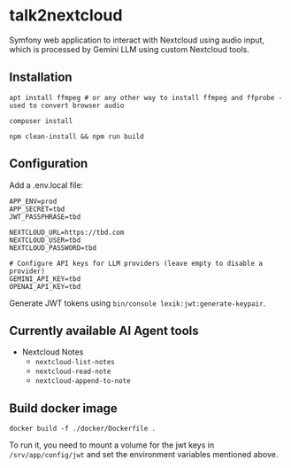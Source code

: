 # talk2nextcloud

Symfony web application to interact with Nextcloud using audio input, which is processed by Gemini LLM using 
custom Nextcloud tools.

## Installation

````shell
apt install ffmpeg # or any other way to install ffmpeg and ffprobe - used to convert browser audio

composer install

npm clean-install && npm run build
````

## Configuration

Add a .env.local file:

````dotenv
APP_ENV=prod
APP_SECRET=tbd
JWT_PASSPHRASE=tbd

NEXTCLOUD_URL=https://tbd.com
NEXTCLOUD_USER=tbd
NEXTCLOUD_PASSWORD=tbd

# Configure API keys for LLM providers (leave empty to disable a provider)
GEMINI_API_KEY=tbd
OPENAI_API_KEY=tbd
````

Generate JWT tokens using `bin/console lexik:jwt:generate-keypair`.

## Currently available AI Agent tools

- Nextcloud Notes
  - `nextcloud-list-notes`
  - `nextcloud-read-note`
  - `nextcloud-append-to-note`

## Build docker image

```shell
docker build -f ./docker/Dockerfile .
```

To run it, you need to mount a volume for the jwt keys in `/srv/app/config/jwt`
and set the environment variables mentioned above.
